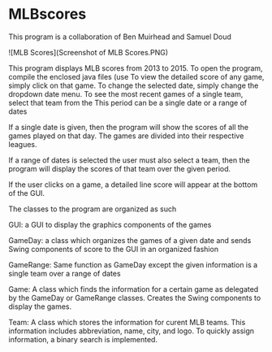 # MLBscores
This program is a collaboration of Ben Muirhead and Samuel Doud

![MLB Scores](Screenshot of MLB Scores.PNG)

This program displays MLB scores from 2013 to 2015. 
To open the program, compile the enclosed java files (use 
To view the detailed score of any game, simply click on that game. To change the selected date, simply change the dropdown date menu. To see the most recent games of a single team, select that team from the 
This period can be a single date or a range of dates

If a single date is given, then the program will show the scores of all the
games played on that day. The games are divided into their respective leagues.

If a range of dates is selected the user must also select a team, then the
program will display the scores of that team over the given period.

If the user clicks on a game, a detailed line score will appear at the bottom
of the GUI.

The classes to the program are organized as such

GUI: a GUI to display the graphics components of the games

GameDay: a class which organizes the games of a given date and sends Swing
components of score to the GUI in an organized fashion

GameRange: Same function as GameDay except the given information is a single
team over a range of dates

Game: A class which finds the information for a certain game as delegated by
the GameDay or GameRange classes. Creates the Swing components to display the
games.

Team: A class which stores the information for curent MLB teams. This
information includes abbreviation, name, city, and logo. To quickly assign
information, a binary search is implemented.

